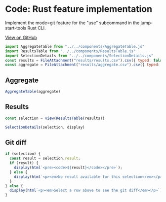 # Code: Rust feature implementation

Implement the mode=git feature for the "use" subcommand in the jump-start-tools Rust CLI.

[View on GitHub](https://github.com/kevinschaul/llm-evals/tree/main/src/evals/code-rust-feature)

```js
import AggregateTable from "../../components/AggregateTable.js"
import ResultsTable from "../../components/ResultsTable.js"
import SelectionDetails from "../../components/SelectionDetails.js"
const results = FileAttachment("results/results.csv").csv({ typed: false })
const aggregate = FileAttachment("results/aggregate.csv").csv({ typed: true })
```

## Aggregate

```js
AggregateTable(aggregate)
```

## Results

```js
const selection = view(ResultsTable(results))
```

```js
SelectionDetails(selection, display)
```

## Git diff

```js
if (selection) {
  const result = selection.result;
  if (result) {
    display(html`<pre><code>${result}</code></pre>`);
  } else {
    display(html`<p><em>No result available for this selection</em></p>`);
  }
} else {
  display(html`<p><em>Select a row above to see the git diff</em></p>`);
}
```